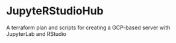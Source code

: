 # JupyteRStudioHub
A terraform plan and scripts for creating a GCP-based server with JupyterLab and RStudio
